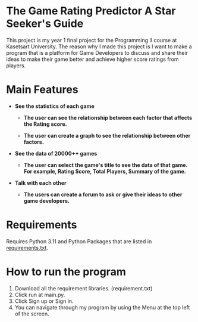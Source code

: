 # The Game Rating Predictor A Star Seeker's Guide
This project is my year 1 final project for the Programming II course at Kasetsart University.
The reason why I made this project is I want to make a program that is a platform for Game Developers to discuss and share their ideas to make their game better and achieve higher score ratings from players.<br/>

# Main Features
 * **See the statistics of each game**
      - **The user can see the relationship between each factor that affects the Rating score.**
 
      - **The user can create a graph to see the relationship between other factors.**
 
 
 * **See the data of 20000++ games**
     - **The user can select the game's title to see the data of that game. For example, Rating Score, Total Players, Summary of the game.**
 
 
* **Talk with each other**
    - **The users can create a forum to ask or give their ideas to other game developers.**

# Requirements
Requires Python 3.11 and Python Packages that are listed in [requirements.txt](./requirements.txt).

# How to run the program

1. Download all the requirement libraries. (requirement.txt)
2. Click run at main.py.
3. Click Sign up or Sign in.
4. You can navigate through my program by using the Menu at the top left of the screen.